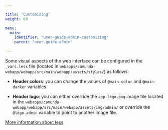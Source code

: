 ```yaml
---

title: 'Customizing'
weight: 60

menu:
  main:
    identifier: "user-guide-admin-customizing"
    parent: "user-guide-admin"

---
```


Some visual aspects of the web interface can be configured in the 
`_vars.less` file (located in `webapps/camunda-webapp/webapp/src/main/webapp/assets/styles/`)
as follows:

  - __Header colors__: you can change the values of `@main-color` and `@main-darker` variables.

  - __Header logo__: you can either override the `app-logo.png` image file
  located in the `webapps/camunda-webapp/webapp/src/main/webapp/assets/img/admin/`
  or override the `@logo-admin` variable to point to another image file.

[More information about less](http://lesscss.org/).